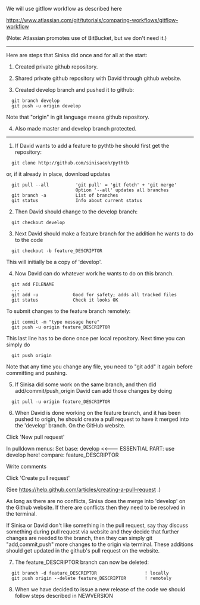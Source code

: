 We will use  gitflow workflow as described here

https://www.atlassian.com/git/tutorials/comparing-workflows/gitflow-workflow

(Note: Atlassian promotes use of BitBucket, but we don't need it.)

*************************

Here are steps that Sinisa did once and for all at the start:

1. Created private github repository.

2. Shared private github repository with David through github website.

3. Created develop branch and pushed it to github:
```
  git branch develop
  git push -u origin develop
```

Note that "origin" in git language means github repository.

4. Also made master and develop branch protected.

*************************

1. If David wants to add a feature to pythtb he should first get
the repository:
```
  git clone http://github.com/sinisacoh/pythtb
```
or, if it already in place, download updates
```
  git pull --all          'git pull' = 'git fetch' + 'git merge'
                          Option '--all' updates all branches
  git branch -a           List of branches
  git status              Info about current status
```
2. Then David should change to the develop branch:
```
  git checkout develop
```
3. Next David should make a feature branch for the addition he wants
to do to the code
```
  git checkout -b feature_DESCRIPTOR
```
This will initially be a copy of 'develop'.

4. Now David can do whatever work he wants to do on this branch.
```
  git add FILENAME
  ...
  git add -u             Good for safety; adds all tracked files
  git status             Check it looks OK
```
To submit changes to the feature branch remotely:
```
  git commit -m "type message here"
  git push -u origin feature_DESCRIPTOR
```
This last line has to be done once per local repository.  Next
time you can simply do
```
  git push origin
```
Note that any time you change any file, you need to "git add" it
again before committing and pushing.

5. If Sinisa did some work on the same branch, and then did
add/commit/push_origin David can add those changes by doing
```
  git pull -u origin feature_DESCRIPTOR
```
6. When David is done working on the feature branch, and it has
been pushed to origin, he should create a pull request to have
it merged into the 'develop' branch.  On the GitHub website.

  Click 'New pull request'

  In pulldown menus: Set
    base:      develop  <<--- ESSENTIAL PART: use develop here!
    compare:   feature_DESCRIPTOR
  
  Write comments
  
  Click 'Create pull request'

(See https://help.github.com/articles/creating-a-pull-request .)

As long as there are no conflicts, Sinisa does the merge into
'develop' on the Github website.
If there are conflicts then they need to be resolved in the 
terminal.

If Sinisa or David don't like something in the pull request, say
thay discuss something during pull request via website and they 
decide that further changes are needed to the branch, then they 
can simply git "add,commit,push" more changes to the origin via
terminal.  These additions should get updated in the github's
pull request on the website.

7. The feature_DESCRIPTOR branch can now be deleted:
```
  git branch -d feature_DESCRIPTOR                  ! locally
  git push origin --delete feature_DESCRIPTOR       ! remotely
```
8. When we have decided to issue a new release of the code we should
follow steps described in NEWVERSION
